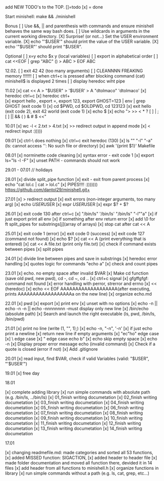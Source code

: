 add NEW TODO's to the TOP. []=todo [x] = done

Start minishell: make && ./minishell

Bonus
[ ] Use &&, || and parenthesis with commands and ensure minishell behaves the same way bash does.
[ ] Use wildcards in arguments in the current working directory.
[X] Surprise! (or not...) Set the USER environment variable.
[X] echo "'$USER'" should print the value of the USER variable.
[X] echo '"$USER"' should print "$USER".

Optional
[ ] x=y    echo $x     y  (local variables)
[ ] export in alphabetical order
[ ] cat <<EOF | grep "ABC" ()
    > ABC
    > EOF
    ABC

12.02. 
[ ] exit 42 42 (too many arguments)
[ ] CLEANNNN FREAKING memory !!!!!!!
[ ] when ctrl+c is pressed after blocking command (cat) minishell$ is displayed 2 times
[ ] display heredoc wiht pipe

11.02
[x] cat << A
	> "$USER"	
	> '$USER'
	> A
	"dtolmaco"
	'dtolmaco'
[x] heredoc ctrl+c
[x] heredoc ctrl+\
[x] export hello , export =, export 123, export GHOST=123 | env | grep GHOST (exit code 1)
[x] cd $PWD, cd $OLDPWD, cd 123123
[x] exit hello (exit code 2), exit 42 world (exit code 1)
[x] echo $
[x] echo "> >> < * ? [ ] | ; [ ] || && ( ) & # $  <<" 

10.01
[x] wc -l < 2.txt > 4.txt
[x] >> redirect output in append mode
[x] < redirect input :)))))

09.01
[x] ctrl-\ does nothing
[x] ctrl+c exit heredoc (130)
[x] ls "" "-l" "-a" (ls: cannot access '': No such file or directory)
[x] awk '{print $1}' Makefile

08.01
[x] norminette code cleaning
[x] syntax error - exit code 1
[x] export ls="ls -l -F"
[x] unset PATH - commands should not work

29.01 - 07.01 // holidays

28.01
[x] divide split_pipe function
[x] exit - exit from parent process
[x] echo "cat lol.c | cat > lol.c"
[x] PIPES!!!! :)))))))
https://github.com/dantol29/minishell.git+


27.01
[x] > redirect output
[x] exit errors (non-integer arguments, too many arg)
[x] echo $USER$USER
[x] expr $USER$USER
[x] expr $? + $?

26.01
[x] exit code 130 after ctrl+c
[x] "/bin/ls" '/bin/ls' "/bin/ls" "-l""a"
[x] if just export print all env
[x] if something after env return error
[x] add \0  for ft split_pipes for substrings[j](array of arrays)
[x] stop cat after cat << A

25.01
[x] exit code 1 (error)
[x] exit code 0 (success)
[x] exit code 127 (command not found)
[x] echo $?
[x] cat << A (print everything that is entered)
[x] cat << A file.txt (print only file.txt)
[x] check if command exists between pipes
[x] split pipes


24.01
[x] divide line between pipes and save in substrings
[x] heredoc error handling
[x] quotes logic for commands "echo a"
[x] check and count pipes

23.01
[x] echo. no empty space after invalid $VAR
[x] Make cd function (save old pwd, new pwd), cd -, cd ~, cd ..
[x] ctrl+c signal
[x] gfgffgfgf: command not found
[x] error handling with perror, strerror and errno
[x] << (heredoc)
[x] echo << EOF AAAAAAAAAAAAAAAAAAA(after executing, prints AAAAAAAAAAAAAAAAAAa on the new line)
[x] organize echo.md

22.01
[x] pwd
[x] export
[x] print env
[x] unset  with no options
[x] echo -n || echo -n -n || echo -nnnnnnnn  -must display only new line
[x] /bin/echo (absolute path)
[x] Search and launch the right executable (ls, pwd, /bin/ls, /bin/pwd)


21.01
[x] print no line (write (1, "", 1);)
[x] echo -n, "-n", '-n'
[x] if just echo print a newline
[x] return new line if empty arguments
[x] "ec"ho" edge case
[x] \\ edge case
[x] \" edge case echo b\"
[x] echo skip empty space
[x] echo -n 
[x] Display proper error message echo (invalid command)
[x] Check if a quote is closed (error if not)
[x] Add .gitignore

20.01
[x]  read input, find $VAR, check if valid Variables (valid: "$USER", "'$USER'")

19.01
[x] free day


18.01

[x] complete adding library
[x] run simple commands with absolute path (e.g. /bin/ls, ../bin/ls)
[x] 01_finish writing documetation
[x] 02_finish writing documetation
[x] 03_finish writing documetation
[x] 04_finish writing documetation
[x] 05_finish writing documetation
[x] 06_finish writing documetation
[x] 07_finish writing documetation
[x] 08_finish writing documetation
[x] 09_finish writing documetation
[x] 10_finish writing documetation
[x] 11_finish writing documetation
[x] 12_finish writing documetation
[x] 13_finish writing documetation
[x] 14_finish writing documetation


17.01

[x] changing readmefile.md: made categories and sorted all 53 functions, 
[x] added MISSED function: SIGACTION,
[x] added header to header file
[x] made folder documentation and moved all function there, devided it in 14 files
[x] add header from all functions to minishell.h
[x]  organize  functions in library
[x] run simple commands without a path (e.g. ls, cat, grep, etc…)
